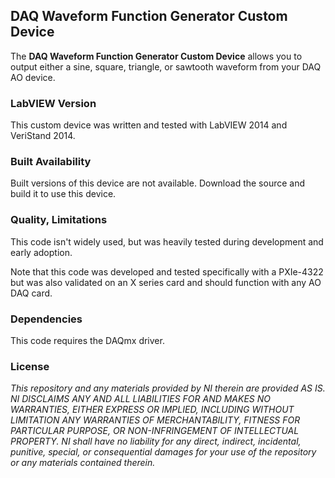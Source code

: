 ## DAQ Waveform Function Generator Custom Device ##

The **DAQ Waveform Function Generator Custom Device** allows you to output either a sine, square, triangle, or sawtooth waveform from your DAQ AO device.  

### LabVIEW Version ###

This custom device was written and tested with LabVIEW 2014 and VeriStand 2014.

### Built Availability ###

Built versions of this device are not available. Download the source and build it to use this device.

### Quality, Limitations ###

This code isn't widely used, but was heavily tested during development and early adoption. 

Note that this code was developed and tested specifically with a PXIe-4322 but was also validated on an X series card and should function with any AO DAQ card. 

### Dependencies ###

This code requires the DAQmx driver.

### License ###

*This repository and any materials provided by NI therein are provided AS IS. NI DISCLAIMS ANY AND ALL LIABILITIES FOR AND MAKES NO WARRANTIES, EITHER EXPRESS OR IMPLIED, INCLUDING WITHOUT LIMITATION ANY WARRANTIES OF MERCHANTABILITY, FITNESS FOR  PARTICULAR PURPOSE, OR NON-INFRINGEMENT OF INTELLECTUAL PROPERTY. NI shall have no liability for any direct, indirect, incidental, punitive, special, or consequential damages for your use of the repository or any materials contained therein.*